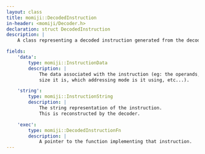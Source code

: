 ```yaml
---
layout: class
title: momiji::DecodedInstruction
in-header: <momiji/Decoder.h>
declaration: struct DecodedInstruction
description: |
    A class representing a decoded instruction generated from the decoder.

fields:
    'data':
        type: momiji::InstructionData
        description: |
            The data associated with the instruction (eg: the operands, which
            size it is, which addressing mode is it using, etc...).

    'string':
        type: momiji::InstructionString
        description: |
            The string representation of the instruction.
            This is reconstructed by the decoder.

    'exec':
        type: momiji::DecodedInstructionFn
        description: |
            A pointer to the function implementing that instruction.
---
```

